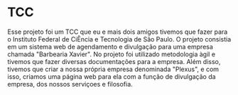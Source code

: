 # TCC
Esse projeto foi um TCC que eu e mais dois amigos tivemos que fazer para o Instituto Federal de CiÊncia e Tecnologia de São Paulo. O projeto consistia 
em um sistema web de agendamento e divulgação para uma empresa chamada "Barbearia Xavier". No projeto foi utilizado metodologia àgil e tivemos que fazer
diversas documentações para a empresa. Além disso, tivemos que criar a nossa própria empresa denominada "Plexus", e com isso, criamos uma página web para ela
com a função de divulgação da empresa, dos nossos serviçoes e filosofia.

